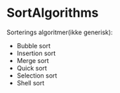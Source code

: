 # SortAlgorithms

Sorterings algoritmer(ikke generisk):<br/>
- Bubble sort
- Insertion sort
- Merge sort
- Quick sort
- Selection sort
- Shell sort
